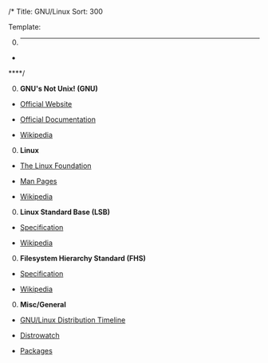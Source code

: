 /*
Title: GNU/Linux
Sort: 300

Template:

0. ****

* []()

****/

0. **GNU's Not Unix! (GNU)**

  * [Official Website](https://www.gnu.org/)

  * [Official Documentation](https://www.gnu.org/manual/manual.html)

  * [Wikipedia](https://en.wikipedia.org/wiki/GNU)

0. **Linux**

  * [The Linux Foundation](https://www.linuxfoundation.org/)

  * [Man Pages](https://www.linux.org/docs/)

  * [Wikipedia](https://en.wikipedia.org/wiki/Linux)

0. **Linux Standard Base (LSB)**

  * [Specification](https://refspecs.linuxfoundation.org/lsb.shtml)

  * [Wikipedia](https://en.wikipedia.org/wiki/Linux_Standard_Base)

0. **Filesystem Hierarchy Standard (FHS)**

  * [Specification](http://refspecs.linuxfoundation.org/fhs.shtml)

  * [Wikipedia](https://en.wikipedia.org/wiki/Filesystem_Hierarchy_Standard)

0. **Misc/General**

  * [GNU/Linux Distribution Timeline](http://futurist.se/gldt/)

  * [Distrowatch](https://distrowatch.com/)

  * [Packages](https://pkgs.org/)
